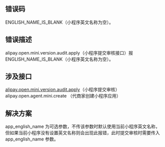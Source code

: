 ## 错误码
ENGLISH_NAME_IS_BLANK（小程序英文名称为空）。 

## 错误描述
alipay.open.mini.version.audit.apply（小程序提交审核接口）报 ENGLISH_NAME_IS_BLANK（小程序英文名称为空）。 

## 涉及接口
[alipay.open.mini.version.audit.apply](https://opendocs.alipay.com/mini/03l9bq)（小程序提交审核）<br />alipay.open.agent.mini.create （代商家创建小程序应用）

## 解决方案
app_english_name 为可选参数，不传该参数时默认使用当前小程序英文名称，但如果当前小程序没有设置英文名称则会出现此报错，此时提交审核时需要传入 app_english_name 参数。<br /> <br /> 
